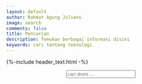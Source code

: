 ```yaml
---
layout: default
author: Rahmat Agung Julians
image: search
comments: false
title: Pencarian
description: Temukan berbagai informasi disini
keywords: cari tentang teknologi
---
```


{%-include header_text.html -%}

<div class="row mb__2">
  <div class="col__sm__12 text__muted small">
    <center>
      <input type="text" id="search__input" class="search__form" placeholder="cari disini ..." />
    </center>
    <div class="results__container">
      <div id="results__container"></div>
    </div>
  </div>
</div>

<script>
  SimpleJekyllSearch({
    searchInput: document.getElementById('search__input'),
    resultsContainer: document.getElementById('results__container'),
    json: '{{ site.baseurl }}/api/postingan.json',
    searchResultTemplate: '<div class="row mb__2 post__list"><div class="col__sm__9"><a href="{url}?query={query}" title="{desc}" class="result__list">{title}</a></div></div>',
    noResultsText: 'Hasil tidak ditemukan',
    limit: 10,
    fuzzy: false,
    exclude: []
  });
</script>
